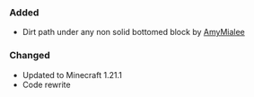 ### Added

- Dirt path under any non solid bottomed block by [AmyMialee](https://amymialee.xyz/)

### Changed

- Updated to Minecraft 1.21.1
- Code rewrite